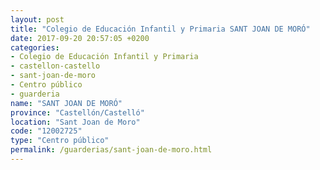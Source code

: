 ```yaml
---
layout: post
title: "Colegio de Educación Infantil y Primaria SANT JOAN DE MORÓ"
date: 2017-09-20 20:57:05 +0200
categories:
- Colegio de Educación Infantil y Primaria
- castellon-castello
- sant-joan-de-moro
- Centro público
- guarderia
name: "SANT JOAN DE MORÓ"
province: "Castellón/Castelló"
location: "Sant Joan de Moro"
code: "12002725"
type: "Centro público"
permalink: /guarderias/sant-joan-de-moro.html
---
```

